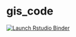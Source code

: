 # gis_code

  <!-- badges: start -->
  [![Launch Rstudio Binder](http://mybinder.org/badge_logo.svg)](https://mybinder.org/v2/gh/AnniHuo/gis_code/main?urlpath=rstudio)
  <!-- badges: end -->
  
  
  